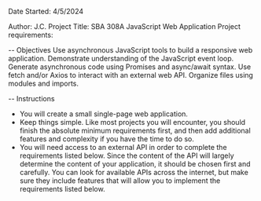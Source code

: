 Date Started: 4/5/2024

Author: J.C.
Project Title: SBA 308A JavaScript Web Application
Project requirements:

-- Objectives
Use asynchronous JavaScript tools to build a responsive web application.
Demonstrate understanding of the JavaScript event loop.
Generate asynchronous code using Promises and async/await syntax.
Use fetch and/or Axios to interact with an external web API.
Organize files using modules and imports.

-- Instructions
* You will create a small single-page web application.
* Keep things simple. Like most projects you will encounter, you should finish the absolute minimum requirements first, and then add additional features and complexity if you have the time to do so. 
* You will need access to an external API in order to complete the requirements listed below. Since the content of the API will largely determine the content of your application, it should be chosen first and carefully. You can look for available APIs across the internet, but make sure they include features that will allow you to implement the requirements listed below.


